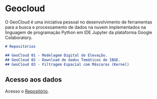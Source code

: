 # Geocloud

O GeoCloud é uma iniciativa pessoal no desenvolvimento de ferramentas para a busca e processamento de dados na nuvem implementados na linguagem de programação Python em IDE Jupyter da plataforma Google Colaboratory.

```markdown
# Repositórios

## GeoCloud 01 - Modelagem Digital de Elevação.
## GeoCloud 02 - Download de dados Temáticos do IBGE.
## GeoCloud 03 - Filtragem Espacial com Máscaras (Kernel)
```
## Acesso aos dados
Acesso o [Repositório](https://github.com/sclaudiobr/geocloud/).

